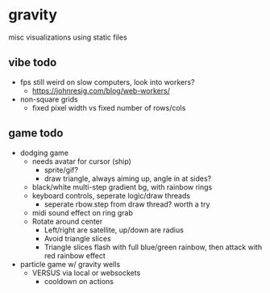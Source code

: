 # gravity

misc visualizations using static files

## vibe todo
- fps still weird on slow computers, look into workers?
  - https://johnresig.com/blog/web-workers/
- non-square grids
  - fixed pixel width vs fixed number of rows/cols

## game todo
- dodging game
  - needs avatar for cursor (ship)
    - sprite/gif?
    - draw triangle, always aiming up, angle in at sides?
  - black/white multi-step gradient bg, with rainbow rings
  - keyboard controls, seperate logic/draw threads
    - seperate rbow.step from draw thread? worth a try
  - midi sound effect on ring grab
  - Rotate around center
    - Left/right are satellite, up/down are  radius
    - Avoid triangle slices
    - Triangle slices flash with full blue/green rainbow, then attack with red rainbow effect
- particle game w/ gravity wells
  - VERSUS via local or websockets
    - cooldown on actions
